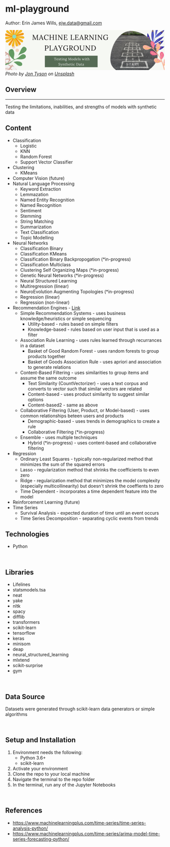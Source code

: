 # ml-playground  

Author:  Erin James Wills, ejw.data@gmail.com  

![Machine Learning Playground](./images/ml-playground.png)  
<cite>Photo by <a href="https://unsplash.com/@jontyson?utm_source=unsplash&utm_medium=referral&utm_content=creditCopyText">Jon Tyson</a> on <a href="https://unsplash.com/s/photos/playground?utm_source=unsplash&utm_medium=referral&utm_content=creditCopyText">Unsplash</a></cite>
<br>

## Overview  
<hr>  
Testing the limitations, inabilities, and strengths of models with synthetic data  

<br>

## Content  
* Classification
    * Logistic
    * KNN
    * Random Forest
    * Support Vector Classifier
* Clustering
    * KMeans
* Computer Vision (future)
* Natural Language Processing 
    * Keyword Extraction
    * Lemmazation
    * Named Entity Recognition
    * Named Recognition
    * Sentiment
    * Stemming
    * String Matching
    * Summarization
    * Text Classification
    * Topic Modelling  
* Neural Networks
    * Classification Binary
    * Classification KMeans
    * Classification Binary Backpropogation (*in-progress)
    * Classification Multiclass
    * Clustering Self Organizing Maps (*in-progress)
    * Genetic Neural Networks (*in-progress)
    * Neural Structured Learning
    * Multiregression (linear)
    * NeuroEvolution Augmenting Topologies (*in-progress)
    * Regression (linear)
    * Regression (non-linear)
* Recommendation Engines - [Link](https://medium.com/mlearning-ai/recommendation-systems-arl-association-rule-learning-bed1a07b5d9a#:~:text=Simple%20Recommender%20Systems%3A%20Makes%20general,based%20on%20similarities%20of%20products.)
    * Simple Recommendation Systems - uses business knowledge/heuristics or simple sequencing
        * Utility-based - rules based on simple filters
        * Knowledge-based - rules based on user input that is used as a filter
    * Association Rule Learning - uses rules learned through recurrances in a dataset  
        * Basket of Good Random Forest - uses random forests to group products together
        * Basket of Goods Association Rule - uses apriori and association to generate relations
    * Content-Based Filtering - uses similarities to group items and assume the same outcome
        * Text Similarity (CountVectorizer) - uses a text corpus and converts to vector such that similar vectors are related
        * Content-based - uses product similarity to suggest similar options
        * Content-based2 - same as above
    * Collaborative Filtering (User, Product, or Model-based) - uses common relationships beteen users and products
        * Demographic-based - uses trends in demographics to create a rule
        * Collaborative Filtering (*in-progress)
    * Ensemble - uses multiple techniques
        * Hybrid (*in-progress) - uses content-based and collaborative filtering
* Regression
    * Ordinary Least Squares - typically non-regularized method that minimizes the sum of the squared errors
    * Lasso - regularization method that shrinks the coefficients to even zero
    * Ridge - regularization method that minimizes the model complexity (especially multicollinearity) but doesn't shrink the coeffients to zero
    * Time Dependent - incorporates a time dependent feature into the model
* Reinforcement Learning (future)
* Time Series
    * Survival Analysis - expected duration of time until an event occurs
    * Time Series Decomposition - separating cyclic events from trends

## Technologies    
*  Python

<br>

## Libraries
* Lifelines
* statsmodels.tsa
* neat
* yake
* nltk
* spacy
* difflib
* transformers
* scikit-learn
* tensorflow
* keras
* minisom
* deap
* neural_structured_learning
* mlxtend
* scikit-surprise
* gym

<br>

## Data Source  
Datasets were generated through scikit-learn data generators or simple algorithms

<br>

## Setup and Installation  
1. Environment needs the following:  
    *  Python 3.6+   
    *  scikit-learn
1. Activate your environment
1. Clone the repo to your local machine
1. Navigate the terminal to the repo folder
1. In the terminal, run any of the Jupyter Notebooks  

<br>

## References
- https://www.machinelearningplus.com/time-series/time-series-analysis-python/ 
- https://www.machinelearningplus.com/time-series/arima-model-time-series-forecasting-python/

